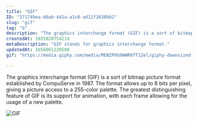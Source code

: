 ```yaml
---
title: "GIF"
ID: "371749ea-d6ab-441a-a1c0-ad11f2638bb2"
slug: "gif"
tag: "G"
description: "The graphics interchange format (GIF) is a sort of bitmap picture format established by CompuServe in 1987. The format allows up to 8 bits per pixel, giving a picture access to a 255-color palette. The greatest distinguishing feature of GIF is its support for animation, with each frame allowing for the usage of a new palette."
createdAt: 1655820754214
metaDescription: "GIF stands for graphics interchange format."
updatedAt: 1656061220500
gif: "https://media.giphy.com/media/MENZP0G9WWR0fT12el/giphy-downsized-large.gif"

---
```

The graphics interchange format (GIF) is a sort of bitmap picture format established by CompuServe in 1987. The format allows up to 8 bits per pixel, giving a picture access to a 255-color palette. The greatest distinguishing feature of GIF is its support for animation, with each frame allowing for the usage of a new palette.

![GIF](https://media.giphy.com/media/MENZP0G9WWR0fT12el/giphy-downsized-large.gif)